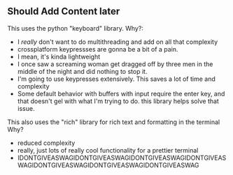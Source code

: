 ## Should Add Content later
This uses the python "keyboard" library. 
Why?:
- I *really* don't want to do multithreading and add on all that complexity
- crossplatform keypressses are gonna be a bit of a pain.
- I mean, it's kinda lightweight
- I once saw a screaming woman get dragged off by three men in the middle of the night and did nothing to stop it.
- I'm going to use keypresses extensively. This saves a lot of time and complexity
- Some default behavior with buffers with input require the enter key, and that doesn't gel with what I'm trying to do. 
this library helps solve that issue. 

This also uses the "rich" library for rich text and formatting in the terminal
Why?
- reduced complexity
- really, just lots of really cool functionality for a prettier terminal
- IDONTGIVEASWAGIDONTGIVEASWAGIDONTGIVEASWAGIDONTGIVEASWAGIDONTGIVEASWAGIDONTGIVEASWAGIDONTGIVEASWAG

